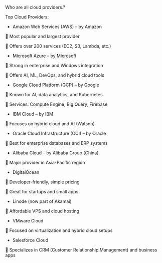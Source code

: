 Who are all cloud providers.? 



Top Cloud Providers:



* Amazon Web Services (AWS) – by Amazon

🔹 Most popular and largest provider

🔹 Offers over 200 services (EC2, S3, Lambda, etc.)



* Microsoft Azure – by Microsoft

🔹 Strong in enterprise and Windows integration

🔹 Offers AI, ML, DevOps, and hybrid cloud tools



* Google Cloud Platform (GCP) – by Google

🔹 Known for AI, data analytics, and Kubernetes

🔹 Services: Compute Engine, Big Query, Firebase



* IBM Cloud – by IBM

🔹 Focuses on hybrid cloud and AI (Watson)



* Oracle Cloud Infrastructure (OCI) – by Oracle

🔹 Best for enterprise databases and ERP systems



* Alibaba Cloud – by Alibaba Group (China)

🔹 Major provider in Asia-Pacific region



* DigitalOcean

🔹 Developer-friendly, simple pricing

🔹 Great for startups and small apps



* Linode (now part of Akamai)

🔹 Affordable VPS and cloud hosting



* VMware Cloud

🔹 Focused on virtualization and hybrid cloud setups



* Salesforce Cloud

🔹 Specializes in CRM (Customer Relationship Management) and business apps

